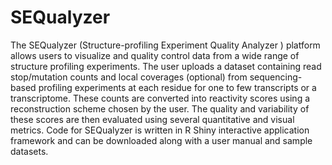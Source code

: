 # SEQualyzer

The SEQualyzer (Structure-profiling Experiment Quality Analyzer ) platform allows users to visualize and quality control data from a wide range of structure profiling experiments. The user uploads a dataset containing read stop/mutation counts and local coverages (optional) from sequencing-based profiling experiments at each residue for one to few transcripts or a transcriptome. These counts are converted into reactivity scores using a reconstruction scheme chosen by the user. The quality and variability of these scores are then evaluated using several quantitative and visual metrics. Code for SEQualyzer is written in R Shiny interactive application framework and can be downloaded along with a user manual and sample datasets. 
